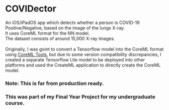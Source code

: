 # COVIDector
An iOS/iPadOS app which detects whether a person is COVID-19 Positive/Negative, based on the image of the lungs X-ray.<br> It uses CoreML format for the NN model. <br>The dataset consists of around 15,000 X-ray images.
<br><br> Originally, I was goint to convert a Tensorflow model into the CoreML format using <a href="https://coremltools.readme.io/docs">CoreML Tools</a>, but due to some version compatibility discrepancies, I created a separate Tensorflow Lite model to be deployed into other platforms and used the CreateML application to directly create the CoreML model.

<h3>Note: This is far from production ready.</h3>
<h3>This was part of my Final Year Project for my undergraduate course.</h3>
